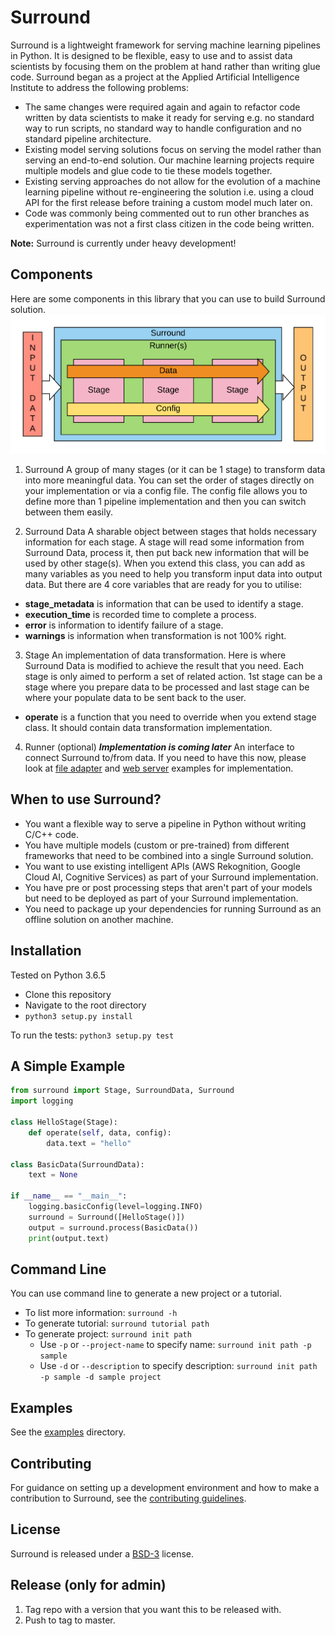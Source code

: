 # Surround

Surround is a lightweight framework for serving machine learning pipelines in Python. It is designed to be flexible, easy to use and to assist data scientists by focusing them on the problem at hand rather than writing glue code. Surround began as a project at the Applied Artificial Intelligence Institute to address the following problems:

* The same changes were required again and again to refactor code written by data scientists to make it ready for serving e.g. no standard way to run scripts, no standard way to handle configuration and no standard pipeline architecture.
* Existing model serving solutions focus on serving the model rather than serving an end-to-end solution. Our machine learning projects require multiple models and glue code to tie these models together.
* Existing serving approaches do not allow for the evolution of a machine learning pipeline without re-engineering the solution i.e. using a cloud API for the first release before training a custom model much later on.
* Code was commonly being commented out to run other branches as experimentation was not a first class citizen in the code being written.

**Note:** Surround is currently under heavy development!

## Components
Here are some components in this library that you can use to build Surround solution. ![Surround diagram](docs/flow-diagram.png)

1. Surround
A group of many stages (or it can be 1 stage) to transform data into more meaningful data. You can set the order of stages directly on your implementation or via a config file. The config file allows you to define more than 1 pipeline implementation and then you can switch between them easily.

2. Surround Data
A sharable object between stages that holds necessary information for each stage. A stage will read some information from Surround Data, process it, then put back new information that will be used by other stage(s). When you extend this class, you can add as many variables as you need to help you transform input data into output data. But there are 4 core variables that are ready for you to utilise:
* **stage_metadata** is information that can be used to identify a stage.
* **execution_time** is recorded time to complete a process.
* **error** is information to identify failure of a stage.
* **warnings** is information when transformation is not 100% right.

3. Stage
An implementation of data transformation. Here is where Surround Data is modified to achieve the result that you need. Each stage is only aimed to perform a set of related action. 1st stage can be a stage where you prepare data to be processed and last stage can be where your populate data to be sent back to the user.
* **operate** is a function that you need to override when you extend stage class. It should contain data transformation implementation.

4. Runner (optional) ***Implementation is coming later***
An interface to connect Surround to/from data. If you need to have this now, please look at [file adapter](examples/file-adapter) and [web server](examples/web-server) examples for implementation.

## When to use Surround?

* You want a flexible way to serve a pipeline in Python without writing C/C++ code.
* You have multiple models (custom or pre-trained) from different frameworks that need to be combined into a single Surround solution.
* You want to use existing intelligent APIs (AWS Rekognition, Google Cloud AI, Cognitive Services) as part of your Surround implementation.
* You have pre or post processing steps that aren't part of your models but need to be deployed as part of your Surround implementation.
* You need to package up your dependencies for running Surround as an offline solution on another machine.

## Installation

Tested on Python 3.6.5

* Clone this repository
* Navigate to the root directory
* `python3 setup.py install`

To run the tests: `python3 setup.py test`

## A Simple Example

```python
from surround import Stage, SurroundData, Surround
import logging

class HelloStage(Stage):
    def operate(self, data, config):
        data.text = "hello"

class BasicData(SurroundData):
    text = None

if __name__ == "__main__":
    logging.basicConfig(level=logging.INFO)
    surround = Surround([HelloStage()])
    output = surround.process(BasicData())
    print(output.text)
```

## Command Line
You can use command line to generate a new project or a tutorial.

- To list more information: `surround -h`
- To generate tutorial: `surround tutorial path`
- To generate project: `surround init path`
  - Use `-p` or `--project-name` to specify name: `surround init path -p sample`
  - Use `-d` or `--description` to specify description: `surround init path -p sample -d sample project`

## Examples

See the [examples](https://github.com/dstil/surround/tree/master/examples) directory.

## Contributing

For guidance on setting up a development environment and how to make a contribution to Surround, see the [contributing guidelines](docs/CONTRIBUTING.md).


## License

Surround is released under a [BSD-3](https://opensource.org/licenses/BSD-3-Clause) license.

## Release (only for admin)
1. Tag repo with a version that you want this to be released with.
2. Push to tag to master.

